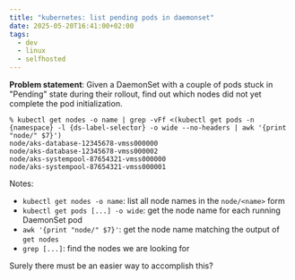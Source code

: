 ```yaml
---
title: "kubernetes: list pending pods in daemonset"
date: 2025-05-20T16:41:00+02:00
tags:
  - dev
  - linux
  - selfhosted
---
```


**Problem statement**: Given a DaemonSet with a couple of pods stuck in
"Pending" state during their rollout, find out which nodes did not yet complete
the pod initialization.

```shell
% kubectl get nodes -o name | grep -vFf <(kubectl get pods -n {namespace} -l {ds-label-selector} -o wide --no-headers | awk '{print "node/" $7}')
node/aks-database-12345678-vmss000000
node/aks-database-12345678-vmss000002
node/aks-systempool-87654321-vmss000000
node/aks-systempool-87654321-vmss000001
```

Notes:

- `kubectl get nodes -o name`: list all node names in the `node/<name>` form
- `kubectl get pods [...] -o wide`: get the node name for each running DaemonSet pod
- `awk '{print "node/" $7}'`: get the node name matching the output of `get nodes`
- `grep [...]`: find the nodes we are looking for

Surely there must be an easier way to accomplish this?
